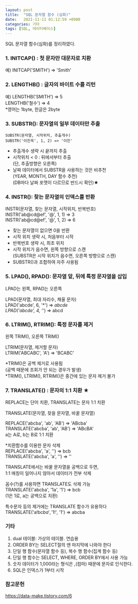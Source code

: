 ```yaml
---
layout: post
title:  "SQL 문자열 함수 (심화)"
date:   2021-11-11 01:12:59 +0900
categories: 기타
tags: [SQL, 데이터베이스]
---
```

SQL 문자열 함수(심화)를 정리하였다.

### 1. INITCAP() : 첫 문자만 대문자로 치환
   예) INITCAP('SMITH') => 'Smith'  

### 2. LENGTHB() : 글자의 바이트 수를 리턴
   예) LENGTHB('SMITH') => 5  
       LENGTHB('철수') => 4  
       *영어는 1byte, 한글은 2byte

### 3. SUBSTR(): 문자열의 일부 데이터만 추출

    SUBSTR(문자열, 시작위치, 추출개수)  
    SUBSTR('이진욱', 1, 2) => '이진'  

   * 추출개수 생략 시 끝까지 추출  
   * 시작위치 < 0 : 뒤에서부터 추출  
     (단, 추출방향은 오른쪽)  
   * 날짜 데이터에서 SUBSTR을 사용하는 것은 비추천  
     (YEAR, MONTH, DAY 함수 추천)  
     (DB마다 날짜 포맷이 다르므로 반드시 확인)★  

### 4. INSTR(): 찾는 문자열의 인덱스를 반환

   INSTR(문자열, 찾는 문자열, 시작위치, 반복번호)  
   INSTR('ab@cd@ef', '@', 1, 1) => 3  
   INSTR('ab@cd@ef', '@', 1, 2) => 6  

   * 찾는 문자열이 없으면 0을 반환  
   * 시작 위치 생략 시, 처음부터 시작  
   * 반복번호 생략 시, 최초 위치  
   * 시작 위치가 음수면, 왼쪽 방향으로 스캔  
     (SUBSTR은 시작 위치가 음수면, 오른쪽 방향으로 스캔)  
   * SUBSTR()과 조합하여 자주 사용됨  

### 5. LPAD(), RPAD(): 문자열 앞, 뒤에 특정 문자열을 삽입
   LPAD는 왼쪽, RPAD는 오른쪽  
  
   LPAD(문자열, 최대 자리수, 채울 문자)  
   LPAD('abcde', 6, '*') => *abcde  
   LPAD('abcde', 4, '*') => abcd  

### 6. LTRIM(), RTRIM(): 특정 문자를 제거
   왼쪽 TRIM(), 오른쪽 TRIM()  

   LTRIM(문자열, 제거할 문자)  
   LTRIM('ABCABC', 'A') => 'BCABC'  
   
   *TRIM()은 공백 제거로 사용됨  
    (공백 때문에 조회가 안 되는 경우가 발생)  
   *TRIM(), LTRIM(), RTRIM()은 중간에 있는 문자 제거 불가  

### 7. TRANSLATE() : 문자의 1:1 치환 ★
   REPLACE는 단어 치환, TRANSLATE는 문자 1:1 치환  

   TRANSLATE(문자열, 찾을 문자열, 바꿀 문자열)  

   REPLACE('abcba', 'ab', 'AB') => 'ABcba'  
   TRANSLATE('abcba', 'ab', 'AB') => 'ABcBA'  
   a는 A로, b는 B로 1:1 치환  

   *치환함수를 이용한 문자 삭제  
   REPLACE('abcba', 'a', '') => bcb  
   TRANSLATE('abcba', 'a', '') => ''  
   
   TRANSLATE에서는 바꿀 문자열을 공백으로 두면,  
   1:1 매칭이 일어나지 않아서 데이터가 전부 삭제  

   꼼수(?)를 사용하면 TRANSLATE도 삭제 가능  
   TRANSLATE('abcba', '1a', '1') => bcb  
   (1은 1로, a는 공백으로 치환)  
  
   특수문자 등의 제거에는 TRANSLATE 함수가 유용하다  
   TRANSLATE('a!bc$ba', '1!$', '1') => abcba  

### 기타 
 1. dual 테이블: 가상의 테이블. 연습용
 2. ORDER BY는 SELECT절의 맨 마지막에 나와야 한다
 3. 단일 행 함수(문자열 함수 등), 복수 행 함수(집계 함수 등)
 4. 단일 행 함수는 SELECT, WHERE, ORDER BY에서 사용 가능
 5. 숫자 데이터가 1,000라는 형식은 ,(컴마) 때문에 문자로 인식한다. 
 6. SQL은 인덱스가 1부터 시작

### 참고문헌
https://data-make.tistory.com/6